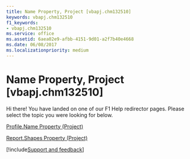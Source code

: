 ```yaml
---
title: Name Property, Project [vbapj.chm132510]
keywords: vbapj.chm132510
f1_keywords:
- vbapj.chm132510
ms.service: office
ms.assetid: 6aea02e9-afbb-4151-9d01-a2f7b40e4668
ms.date: 06/08/2017
ms.localizationpriority: medium
---
```



# Name Property, Project [vbapj.chm132510]

Hi there! You have landed on one of our F1 Help redirector pages. Please select the topic you were looking for below.

[Profile.Name Property (Project)](https://msdn.microsoft.com/library/98e1ca12-ecaa-aaae-de48-352301c28e50%28Office.15%29.aspx)

[Report.Shapes Property (Project)](https://msdn.microsoft.com/library/2f62c406-3845-79f8-3d17-e5891c1e23f9%28Office.15%29.aspx)

[!include[Support and feedback](~/includes/feedback-boilerplate.md)]